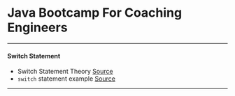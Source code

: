 # Java Bootcamp For Coaching Engineers

---

#### Switch Statement
* Switch Statement Theory [Source](/sample/sample_switch.md)
* `switch` statement example [Source](/sample/SampleSwitch.java)

---